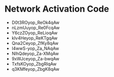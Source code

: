 # Network Activation Code
* D0t3ROyop_ReOk4qAw
* nLzmUuyop_Re0FcqAw
* Y6czZOyop_ReLioqAw
* kIv4Heyop_ReKTgqAw
* Qna2Ceyop_ZfKy8qAw
* I4wwS-yop_Za_NAqAw
* NlhQdeyop_Za-XMqAw
* 9xWJceyop_Za-bwqAw
* TxfsKOyop_ZbgRIqAw
* q3KMfeyop_ZbgK8qAw